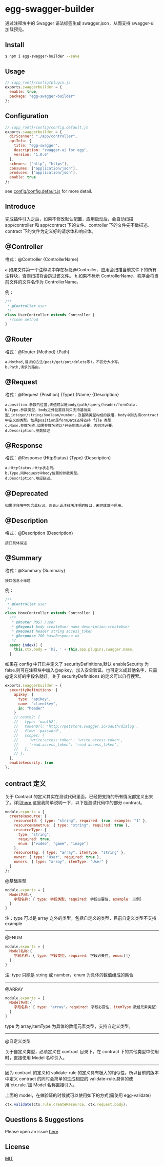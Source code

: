 # egg-swagger-builder

通过注释块中的 Swagger 语法标签生成 swagger.json，从而支持 swagger-ui 加载预览。

## Install

```bash
$ npm i egg-swagger-builder --save
```

## Usage

```js
// {app_root}/config/plugin.js
exports.swaggerbuilder = {
  enable: true,
  package: "egg-swagger-builder"
};
```

## Configuration

```js
// {app_root}/config/config.default.js
exports.swaggerbuilder = {
  dirScanner: "./app/controller",
  apiInfo: {
    title: "egg-swagger",
    description: "swagger-ui for egg",
    version: "1.0.0"
  },
  schemes: ["http", "https"],
  consumes: ["application/json"],
  produces: ["application/json"],
  enable: true
};
```

see [config/config.default.js](config/config.default.js) for more detail.

## Introduce

完成插件引入之后，如果不修改默认配置，应用启动后，会自动扫描 app/controller 和 app/contract 下的文件。controller 下的文件先不做描述。contract 下的文件为定义好的请求体和响应体。

## @Controller

格式：@Controller {ControllerName}

a.如果文件第一个注释块中存在标签@Controller，应用会扫描当前文件下的所有注释块，否则扫描将会跳过该文件。
b.如果不标示 ControllerName，程序会将当前文件的文件名作为 ControllerName。

例：

```js
/**
 * @Controller user
 */
class UserController extends Controller {
  //some method
}
```

## @Router

格式：@Router {Mothod} {Path}

    a.Mothod,请求的方法(post/get/put/delete等)，不区分大小写。
    b.Path,请求的路由。

## @Request

格式：@Request {Position} {Type} {Name} {Description}

    a.position.参数的位置,该值可以是body/path/query/header/formData.
    b.Type.参数类型，body之外位置目前只支持基础类型,integer/string/boolean/number，及基础类型构成的数组，body中则支持contract中定义的类型。如果position是formData还将支持 file 类型
    c.Name.参数名称.如果参数名称以*开头则表示必要，否则非必要。
    d.Description.参数描述

## @Response

格式：@Response {HttpStatus} {Type} {Description}

    a.HttpStatus.Http状态码。
    b.Type.同Request中body位置的参数类型。
    d.Description.响应描述。

## @Deprecated

    如果注释块中包含此标识，则表示该注释块注明的接口，未完成或不启用。

## @Description

格式：@Description {Description}

    接口具体描述

## @Summary

格式：@Summary {Summary}

    接口信息小标题

例：

```js
/**
 * @Controller user
 */
class HomeController extends Controller {
  /**
   * @Router POST /user
   * @Request body createUser name description-createUser
   * @Request header string access_token
   * @Response 200 baseResponse ok
   */
  async index() {
    this.ctx.body = 'hi, ' + this.app.plugins.swagger.name;
  }
```

如果在 config 中开启并定义了 securityDefinitions,默认 enableSecurity 为 false.则可在注释块中加入@apikey，加入安全验证。也可定义成其他名字，只需@定义好的字段名就好。关于 securityDefinitions 的定义可以自行搜索。

```js
exports.swaggerbuilder = {
  securityDefinitions: {
    apikey: {
      type: "apiKey",
      name: "clientkey",
      in: "header"
    }
    // oauth2: {
    //   type: 'oauth2',
    //   tokenUrl: 'http://petstore.swagger.io/oauth/dialog',
    //   flow: 'password',
    //   scopes: {
    //     'write:access_token': 'write access_token',
    //     'read:access_token': 'read access_token',
    //   },
    // },
  },
  enableSecurity: true
};
```

## contract 定义

关于 Contract 的定义其实在测试代码里面，已经把支持的所有情况都定义出来了。详见[here](test/fixtures/apps/swagger-doc-test/app/contract/request/resource.js),这里我简单说明一下，以下是测试代码中的部分 contract。

```js
module.exports = {
  createResource: {
    resourceId: { type: "string", required: true, example: "1" },
    resourceNametrue: { type: "string", required: true },
    resourceType: {
      type: "string",
      required: true,
      enum: ["video", "game", "image"]
    },
    resourceTag: { type: "array", itemType: "string" },
    owner: { type: "User", required: true },
    owners: { type: "array", itemType: "User" }
  }
};
```

@基础类型

```js
module.exports = {
  Model名称:{
    字段名称: { type: 字段类型，required: 字段必要性, example: 示例}
  }
}
```

注：type 可以是 array 之外的类型，包括自定义的类型，目前自定义类型不支持 example

---

@ENUM

```js
module.exports = {
  Model名称:{
    字段名称: { type: 字段类型，required: 字段必要性, enum:[]}
  }
}
```

注: type 只能是 string 或 number，enum 为具体的数值组成的集合

---

@ARRAY

```js
module.exports = {
  Model名称:{
    字段名称: { type: "array"，required: 字段必要性, itemType:数组元素类型}
  }
}
```

type 为 array,itemType 为具体的数组元素类型，支持自定义类型。

---

@自定义类型

关于自定义类型，必须定义在 contract 目录下，在 contract 下的其他类型中使用时，直接使用 Model 名称引入。

---

因为 contract 的定义和 validate-rule 的定义具有极大的相似性，所以目前的版本中定义 contract 的同时会简单的生成相应的 validate-rule.具体的使用'ctx.rule.'加 Model 名称直接引入。

上面的 model，在做验证的时候就可以使用如下的方式(需使用 egg-validate)

```js
ctx.validate(ctx.rule.createResource, ctx.request.body);
```

## Questions & Suggestions

Please open an issue [here](https://github.com/Ysj291823/egg-swagger-doc/issues).

## License

[MIT](LICENSE)
